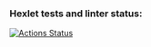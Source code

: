 ### Hexlet tests and linter status:
[![Actions Status](https://github.com/gornah/python-project-49/actions/workflows/hexlet-check.yml/badge.svg)](https://github.com/gornah/python-project-49/actions)